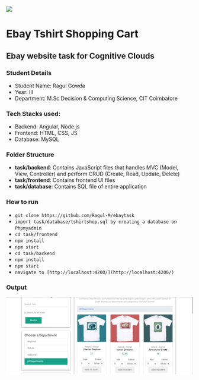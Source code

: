 ![](https://skilled.co/wp-content/uploads/2017/03/cognitive-clouds-logo.png)
# Ebay Tshirt Shopping Cart
## Ebay website task for Cognitive Clouds
### Student Details
* Student Name: Ragul Gowda
* Year: III
* Department: M.Sc Decision & Computing Science, CIT Coimbatore

### Tech Stacks used:
* Backend: Angular, Node.js
* Frontend: HTML, CSS, JS
* Database: MySQL

### Folder Structure
* **task/backend**: Contains JavaScript files that handles MVC (Model, View, Controller) and perform CRUD (Create, Read, Update, Delete)
* **task/frontend**: Contains frontend  UI files 
* **task/database**: Contains SQL file of entire application

### How to run
* ```git clone https://github.com/Ragul-M/ebaytask```
* ```import task/database/tshirtshop.sql by creating a database on Phpmyadmin```
* ```cd task/frontend```
* ```npm install```
* ```npm start```
* ```cd task/backend```
* ```npm install```
* ```npm start```
* ```navigate to [http://localhost:4200/](http://localhost:4200/)```


### Output
![](https://raw.githubusercontent.com/Ragul-M/ebaytask/master/task/frontend/src/assets/screenshot.png)
